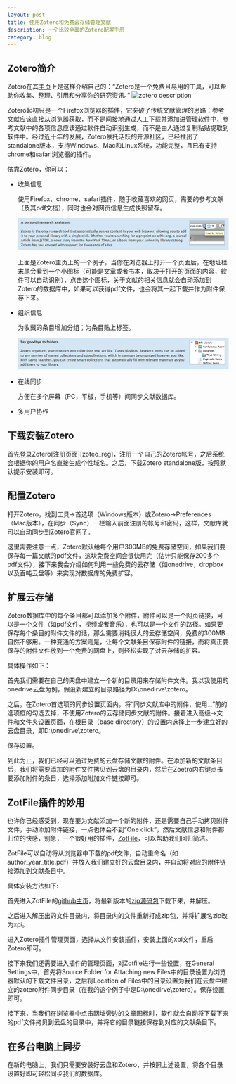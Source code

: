 ```yaml
---
layout: post
title: 使用Zotero和免费云存储管理文献
description: 一个比较全面的Zotero配置手册
category: blog
---
```


## Zotero简介
Zotero在其[主页][zotero_home]上是这样介绍自己的：“Zotero是一个免费且易用的工具，可以帮助你收集、整理、引用和分享你的研究资讯。”
![zotero description](/images/zotero/zotero_descrip.png)

Zotero起初只是一个Firefox浏览器的插件，它突破了传统文献管理的思路：参考文献应该直接从浏览器获取，而不是间接地通过人工下载并添加进管理软件中，参考文献中的各项信息应该通过软件自动识别生成，而不是由人通过复制粘贴提取到软件中。经过近十年的发展，Zotero依托活跃的开源社区，已经推出了standalone版本，支持Windows、Mac和Linux系统，功能完整，且已有支持chrome和safari浏览器的插件。

依靠Zotero，你可以：

*   收集信息

    使用Firefox、chrome、safari插件，随手收藏喜欢的网页，需要的参考文献（及其pdf文档），同时也会对网页信息生成快照留存。

    ![zotero save](/images/zotero/auto_save.png)

    上面是Zotero主页上的一个例子，当你在浏览器上打开一个页面后，在地址栏末尾会看到一个小图标（可能是文章或者书本，取决于打开的页面的内容，软件可以自动识别），点击这个图标，关于文献的相关信息就会自动添加到Zotero的数据库中，如果可以获得pdf文件，也会将其一起下载并作为附件保存下来。

*   组织信息

    为收藏的条目增加分组；为条目贴上标签。

    ![paper group](/images/zotero/paper_group.png)

*   在线同步

    方便在多个屏幕（PC，平板，手机等）间同步文献数据库。

*   多用户协作

## 下载安装Zotero

首先登录Zotero[注册页面][zoteo_reg]，注册一个自己的Zotero帐号，之后系统会根据你的用户名直接生成个性域名。之后，下载Zotero standalone版，按照默认提示安装即可。

## 配置Zotero

打开Zotero，找到工具->首选项（Windows版本）或Zotero->Preferences（Mac版本），在同步（Sync）一栏输入前面注册的帐号和密码，这样，文献库就可以自动同步到Zotero官网了。

这里需要注意一点，Zotero默认给每个用户300MB的免费存储空间，如果我们要保存每一篇文献的pdf文件，这块免费空间会很快用完（估计只能保存200多个pdf文件），接下来我会介绍如何利用一些免费的云存储（如onedrive，dropbox以及百吨云盘等）来实现对数据库的免费扩容。

## 扩展云存储

Zotero数据库中的每个条目都可以添加多个附件，附件可以是一个网页链接，可以是一个文件（如pdf文件，视频或者音乐），也可以是一个文件的路径。如果要保存每个条目的附件文件的话，那么需要消耗很大的云存储空间，免费的300MB自然不够用。一种变通的方案则是，让每个文献条目保存附件的链接，而将真正要保存的附件文件放到一个免费的网盘上，则轻松实现了对云存储的扩容。

具体操作如下：

首先我们需要在自己的网盘中建立一个新的目录用来存储附件文件。我以我使用的onedrive云盘为例，假设新建立的目录路径为D:\onedirve\zotero。

之后，在Zotero首选项的同步设置页面内，将“同步文献库中的附件，使用…”前的选项框的勾选去掉，不使用Zotero的云存储同步文献的附件。接着进入高级->文件和文件夹设置页面，在根目录（base directory）的设置内选择上一步建立好的云盘目录，即D:\onedirve\zotero。

保存设置。

到此为止，我们已经可以通过免费的云盘存储文献的附件。在添加新的文献条目后，我们将需要添加的附件文件拷贝到云盘的目录内，然后在Zoetro内右键点击要添加附件的条目，选择添加附加文件链接即可。

## ZotFile插件的妙用

也许你已经感受到，现在要为文献添加一个新的附件，还是需要自己手动拷贝附件文件，手动添加附件链接，一点也体会不到“One click”，然后文献信息和附件都归位的快感，别急，一个很好用的插件，[ZotFile][zotfile_home]，可以帮助我们回归简洁。

ZotFile可以自动将从浏览器中下载的pdf文件，自动重命名（如author_year_title.pdf）并放入我们建立好的云盘目录内，并自动将对应的附件链接添加到文献条目中。

具体安装方法如下:

首先进入ZotFile的[github主页][zotfile_github]，将最新版本的[zip源码包][zotfile_zip]下载下来，并解压。

之后进入解压出的文件目录内，将目录内的文件重新打成zip包，并将扩展名zip改为xpi。

进入Zotero插件管理页面，选择从文件安装插件，安装上面的xpi文件，重启Zotero即可。

接下来我们还需要进入插件的管理页面，对Zotfile进行一些设置，在General Settings中，首先将Source Folder for Attaching new Files中的目录设置为浏览器默认的下载文件目录，之后将Location of Files中的目录设置为我们在云盘中建立的zotero附件同步目录（在我的这个例子中是D:\onedirve\zotero）。保存设置即可。

接下来，当我们在浏览器中点击网址旁边的文章图标时，软件就会自动将下载下来的pdf文件拷贝到云盘的目录中，并将它的目录链接保存到对应的文献条目下。

## 在多台电脑上同步

在新的电脑上，我们只需要安装好云盘和Zotero，并按照上述设置，将各个目录设置好即可轻松同步我们的数据库。

[zotero_home]: https://www.zotero.org/ "Home of Zotero"
[zotero_reg]: http://www.zotero.org/user/register "Register"
[zotfile_home]: http://zotfile.com "Home of ZotFile"
[zotfile_github]: https://github.com/jlegewie/zotfile "Github of ZotFile"
[zotfile_zip]: https://github.com/jlegewie/zotfile/archive/master.zip "Zip of Zotero"

